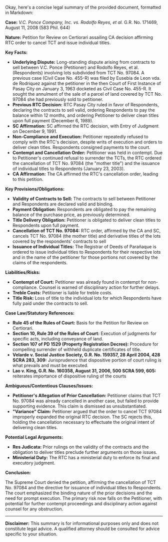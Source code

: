 Okay, here's a concise legal summary of the provided document, formatted in Markdown:

**Case:** *V.C. Ponce Company, Inc. vs. Rodolfo Reyes, et al.* G.R. No. 171469, August 11, 2008 (583 Phil. 644)

**Nature:** Petition for Review on Certiorari assailing CA decision affirming RTC order to cancel TCT and issue individual titles.

**Key Facts:**

*   **Underlying Dispute:**  Long-standing dispute arising from contracts to sell between V.C. Ponce (Petitioner) and Rodolfo Reyes, et al. (Respondents) involving lots subdivided from TCT No. 97084. A previous case (Civil Case No. 455-R) was filed by Eusebia de Leon vda. de Rodriquez against the petitioner in the then Court of First Instance of Pasay City on January 3, 1963 docketed as Civil Case No. 455-R. It sought the annulment of the sale of a parcel of land covered by TCT No. 97084 she had previously sold to petitioner.
*   **Previous RTC Decision:** RTC Pasay City ruled in favor of Respondents, declaring the contracts to sell valid, ordering Respondents to pay the balance within 12 months, and ordering Petitioner to deliver clean titles upon full payment (December 6, 1989).
*   **SC Affirmation:** SC affirmed the RTC decision, with Entry of Judgment on December 9, 1991.
*   **Non-Compliance and Execution:** Petitioner repeatedly refused to comply with the RTC's decision, despite writs of execution and orders to deliver clean titles. Respondents consigned payments to the court.
*   **Contempt and Cancellation Order:**  Petitioner was held in contempt. Due to Petitioner's continued refusal to surrender the TCTs, the RTC ordered the cancellation of TCT No. 97084 (the "mother title") and the issuance of individual titles to Respondents (January 23, 2003).
*   **CA Affirmation:** The CA affirmed the RTC's cancellation order, leading to this petition.

**Key Provisions/Obligations:**

*   **Validity of Contracts to Sell:**  The contracts to sell between Petitioner and Respondents are declared valid and binding.
*   **Payment Obligation:** Respondents are obligated to pay the remaining balance of the purchase price, as previously determined.
*   **Title Delivery Obligation:** Petitioner is obligated to deliver clean titles to Respondents upon full payment.
*   **Cancellation of TCT No. 97084:** RTC order, affirmed by the CA and SC, cancels TCT No. 97084 (the mother title) and derivative titles of the lots covered by the respondents' contracts to sell
*   **Issuance of Individual Titles:**  The Registrar of Deeds of Parañaque is ordered to issue individual titles to Respondents for their respective lots and in the name of the petitioner for those portions not covered by the claims of the respondents.

**Liabilities/Risks:**

*   **Contempt of Court:** Petitioner was already found in contempt for non-compliance. Counsel is warned of disciplinary action for further delays.
*   **Treble Costs:** Petitioner is liable for treble costs.
*   **Title Risk:**  Loss of title to the individual lots for which Respondents have fully paid under the contracts to sell.

**Case Law/Statutory References:**

*   **Rule 45 of the Rules of Court:**  Basis for the Petition for Review on Certiorari.
*   **Section 10, Rule 39 of the Rules of Court:**  Execution of judgments for specific acts, including conveyance of land.
*   **Section 107 of PD 1529 (Property Registration Decree):**  Procedure for compelling surrender of withheld duplicate certificates of title.
*   **Velarde v. Social Justice Society, G.R. No. 159357, 28 April 2004, 428 SCRA 283, 309:** Jurisprudence that dispositive portion of court ruling is what prevails and must be executed.
*   **Lao v. King, G.R. No. 160358, August 31, 2006, 500 SCRA 599, 605:** reiterates importance of dispositive ruling of the courts

**Ambiguous/Contentious Clauses/Issues:**

*   **Petitioner's Allegation of Prior Cancellation:** Petitioner claims that TCT No. 97084 was already cancelled in another case, but failed to provide supporting evidence.  This claim is dismissed as unsubstantiated.
*   **"Variance" Claim:** Petitioner argued that the order to cancel TCT 97084 improperly expanded the original RTC decision. The SC rejects this, holding the cancellation necessary to effectuate the original intent of delivering clean titles.

**Potential Legal Arguments:**

*   **Res Judicata:** Prior rulings on the validity of the contracts and the obligation to deliver titles preclude further arguments on those issues.
*   **Ministerial Duty:** The RTC has a ministerial duty to enforce its final and executory judgment.

**Conclusion:**

The Supreme Court denied the petition, affirming the cancellation of TCT No. 97084 and the directive for issuance of individual titles to Respondents. The court emphasized the binding nature of the prior decisions and the need for prompt execution. The primary risk now falls on the Petitioner, with potential for further contempt proceedings and disciplinary action against counsel for any obstruction.

***

**Disclaimer:** This summary is for informational purposes only and does not constitute legal advice. A qualified attorney should be consulted for advice specific to your situation.
